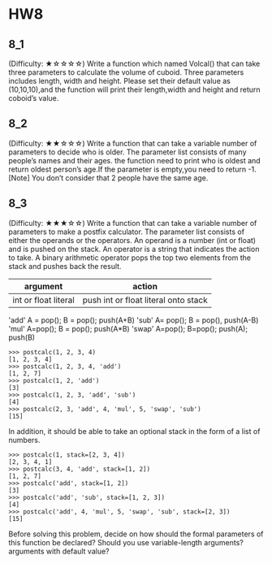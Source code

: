 # HW8

## 8_1
(Difficulty: ★☆☆☆☆) Write a function which named Volcal() that can take three parameters to calculate the volume of cuboid. Three parameters includes length, width and height. Please set their default value as (10,10,10),and the function will print their length,width and height and return coboid’s value. 

## 8_2
(Difficulty: ★★☆☆☆) Write a function that can take a variable number of parameters to decide who is older. The parameter list consists of many people’s names and their ages. the function need to print who is oldest and return oldest person’s age.If the parameter is empty,you need to return -1.
[Note] You don’t consider that 2 people have the same age. 

## 8_3
(Difficulty: ★★★☆☆) Write a function that can take a variable number of parameters to make a postfix calculator.  The parameter list consists of either the operands or the operators.  An operand is a number (int or float) and is pushed on the stack.  An operator is a string that indicates the action to take.  A binary arithmetic operator pops the top two elements from the stack and pushes back the result. 

| argument     | action     |
| :-----------:  | :-----------: |
| int or float literal     | push int or float literal onto stack     |
	
'add'	A = pop(); B = pop(); push(A+B) 
'sub'	A= pop(); B = pop(), push(A-B)
'mul'	A=pop(); B = pop(); push(A*B)
'swap'	A=pop(); B=pop(); push(A); push(B)
```
>>> postcalc(1, 2, 3, 4)
[1, 2, 3, 4]
>>> postcalc(1, 2, 3, 4, 'add')
[1, 2, 7]
>>> postcalc(1, 2, 'add')
[3]
>>> postcalc(1, 2, 3, 'add', 'sub')
[4]
>>> postcalc(2, 3, 'add', 4, 'mul', 5, 'swap', 'sub')
[15]
```

In addition, it should be able to take an optional stack in the form of a list of numbers.
```
>>> postcalc(1, stack=[2, 3, 4])
[2, 3, 4, 1]
>>> postcalc(3, 4, 'add', stack=[1, 2])
[1, 2, 7]
>>> postcalc('add', stack=[1, 2])
[3]
>>> postcalc('add', 'sub', stack=[1, 2, 3])
[4]
>>> postcalc('add', 4, 'mul', 5, 'swap', 'sub', stack=[2, 3])
[15]
```

Before solving this problem, decide on how should the formal parameters of this function be declared?  Should you use variable-length arguments? arguments with default value?  
